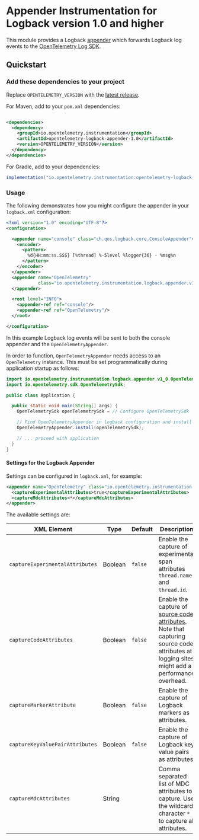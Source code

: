 # Appender Instrumentation for Logback version 1.0 and higher

This module provides a Logback [appender](https://logback.qos.ch/manual/appenders.html) which
forwards Logback log events to the
[OpenTelemetry Log SDK](https://github.com/open-telemetry/opentelemetry-java/tree/main/sdk/logs).

## Quickstart

### Add these dependencies to your project

Replace `OPENTELEMETRY_VERSION` with the [latest
release](https://search.maven.org/search?q=g:io.opentelemetry.instrumentation%20AND%20a:opentelemetry-logback-appender-1.0).

For Maven, add to your `pom.xml` dependencies:

```xml

<dependencies>
  <dependency>
    <groupId>io.opentelemetry.instrumentation</groupId>
    <artifactId>opentelemetry-logback-appender-1.0</artifactId>
    <version>OPENTELEMETRY_VERSION</version>
  </dependency>
</dependencies>
```

For Gradle, add to your dependencies:

```groovy
implementation("io.opentelemetry.instrumentation:opentelemetry-logback-appender-1.0:OPENTELEMETRY_VERSION")
```

### Usage

The following demonstrates how you might configure the appender in your `logback.xml` configuration:

```xml
<?xml version="1.0" encoding="UTF-8"?>
<configuration>

  <appender name="console" class="ch.qos.logback.core.ConsoleAppender">
    <encoder>
      <pattern>
        %d{HH:mm:ss.SSS} [%thread] %-5level %logger{36} - %msg%n
      </pattern>
    </encoder>
  </appender>
  <appender name="OpenTelemetry"
            class="io.opentelemetry.instrumentation.logback.appender.v1_0.OpenTelemetryAppender">
  </appender>

  <root level="INFO">
    <appender-ref ref="console"/>
    <appender-ref ref="OpenTelemetry"/>
  </root>

</configuration>
```

In this example Logback log events will be sent to both the console appender and
the `OpenTelemetryAppender`.

In order to function, `OpenTelemetryAppender` needs access to an `OpenTelemetry` instance. This must
be set programmatically during application startup as follows:

```java
import io.opentelemetry.instrumentation.logback.appender.v1_0.OpenTelemetryAppender;
import io.opentelemetry.sdk.OpenTelemetrySdk;

public class Application {

  public static void main(String[] args) {
    OpenTelemetrySdk openTelemetrySdk = // Configure OpenTelemetrySdk

    // Find OpenTelemetryAppender in logback configuration and install openTelemetrySdk
    OpenTelemetryAppender.install(openTelemetrySdk);

    // ... proceed with application
  }
}
```

#### Settings for the Logback Appender

Settings can be configured in `logback.xml`, for example:

```xml
<appender name="OpenTelemetry" class="io.opentelemetry.instrumentation.logback.appender.v1_0.OpenTelemetryAppender">
  <captureExperimentalAttributes>true</captureExperimentalAttributes>
  <captureMdcAttributes>*</captureMdcAttributes>
</appender>
```

The available settings are:

| XML Element                     | Type    | Default | Description                                                                                                                                   |
| ------------------------------- | ------- | ------- | --------------------------------------------------------------------------------------------------------------------------------------------- |
| `captureExperimentalAttributes` | Boolean | `false` | Enable the capture of experimental span attributes `thread.name` and `thread.id`.                                                             |
| `captureCodeAttributes`         | Boolean | `false` | Enable the capture of [source code attributes]. Note that capturing source code attributes at logging sites might add a performance overhead. |
| `captureMarkerAttribute`        | Boolean | `false` | Enable the capture of Logback markers as attributes.                                                                                          |
| `captureKeyValuePairAttributes` | Boolean | `false` | Enable the capture of Logback key value pairs as attributes.                                                                                  |
| `captureMdcAttributes`          | String  |         | Comma separated list of MDC attributes to capture. Use the wildcard character `*` to capture all attributes.                                  |

[source code attributes]: https://github.com/open-telemetry/opentelemetry-specification/blob/main/specification/trace/semantic_conventions/span-general.md#source-code-attributes
